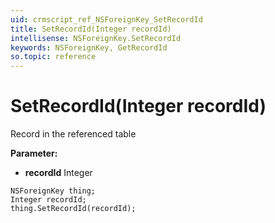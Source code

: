 ```yaml
---
uid: crmscript_ref_NSForeignKey_SetRecordId
title: SetRecordId(Integer recordId)
intellisense: NSForeignKey.SetRecordId
keywords: NSForeignKey, GetRecordId
so.topic: reference
---
```


# SetRecordId(Integer recordId)

Record in the referenced table

**Parameter:** 
 - **recordId** Integer

```crmscript
NSForeignKey thing;
Integer recordId;
thing.SetRecordId(recordId);
```

